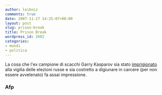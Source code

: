 ```yaml
---
author: leibniz
comments: true
date: 2007-11-27 14:25:07+00:00
layout: post
slug: prison-break
title: Prison Break
wordpress_id: 2602
categories:
- mondi
- politica
---
```


La cosa che l'ex campione di scacchi Garry Kasparov sia stato [imprigionato](http://afp.google.com/article/ALeqM5gUsFuid1cs2JwO37JlXZPxKtdg0Q) alla vigilia delle elezioni russe e sia costretto a digiunare in carcere (per non essere avvelenato) fa assai impressione.


### Afp
